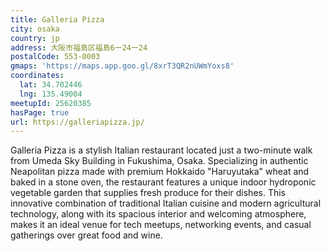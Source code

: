 ```yaml
---
title: Galleria Pizza
city: osaka
country: jp
address: 大阪市福島区福島6ー24ー24
postalCode: 553-0003
gmaps: 'https://maps.app.goo.gl/8xrT3QR2nUWmYoxs8'
coordinates:
  lat: 34.702446
  lng: 135.49004
meetupId: 25620385
hasPage: true
url: https://galleriapizza.jp/
---
```


Galleria Pizza is a stylish Italian restaurant located just a two-minute walk from Umeda Sky Building in Fukushima, Osaka. Specializing in authentic Neapolitan pizza made with premium Hokkaido "Haruyutaka" wheat and baked in a stone oven, the restaurant features a unique indoor hydroponic vegetable garden that supplies fresh produce for their dishes. This innovative combination of traditional Italian cuisine and modern agricultural technology, along with its spacious interior and welcoming atmosphere, makes it an ideal venue for tech meetups, networking events, and casual gatherings over great food and wine.


